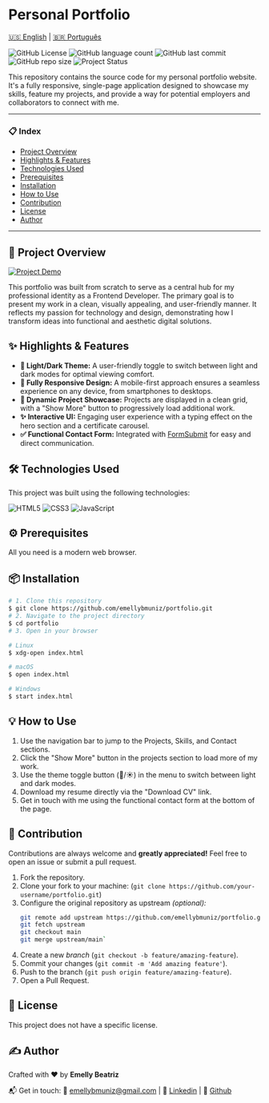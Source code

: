 # Personal Portfolio

[🇺🇸 English](./README.md) | [🇧🇷 Português](./README.pt.md)


![GitHub License](https://img.shields.io/github/license/emellybmuniz/emellybmuniz)
![GitHub language count](https://img.shields.io/github/languages/count/emellybmuniz/emellybmuniz)
![GitHub last commit](https://img.shields.io/github/last-commit/emellybmuniz/emellybmuniz)
![GitHub repo size](https://img.shields.io/github/repo-size/emellybmuniz/emellybmuniz)
![Project Status](https://img.shields.io/badge/Status-Completed-brightgreen)


This repository contains the source code for my personal portfolio website. It's a fully responsive, single-page application designed to showcase my skills, feature my projects, and provide a way for potential employers and collaborators to connect with me.


---
### 📋 Index

- [Project Overview](#-project-overview)
- [Highlights & Features](#-highlights--features)
- [Technologies Used](#-technologies-used)
- [Prerequisites](#-prerequisites)
- [Installation](#-installation)
- [How to Use](#-how-to-use)
- [Contribution](#-contribution)
- [License](#-license)
- [Author](#-author)
---


## 🚀 Project Overview

[![Project Demo](src/images/project-demo.gif)](https://emellybmuniz.github.io/emellybmuniz/)

This portfolio was built from scratch to serve as a central hub for my professional identity as a Frontend Developer. The primary goal is to present my work in a clean, visually appealing, and user-friendly manner. It reflects my passion for technology and design, demonstrating how I transform ideas into functional and aesthetic digital solutions.

## ✨ Highlights & Features

- **🎨 Light/Dark Theme:** A user-friendly toggle to switch between light and dark modes for optimal viewing comfort.
- **📱 Fully Responsive Design:** A mobile-first approach ensures a seamless experience on any device, from smartphones to desktops.
- **🚀 Dynamic Project Showcase:** Projects are displayed in a clean grid, with a "Show More" button to progressively load additional work.
- **✨ Interactive UI:** Engaging user experience with a typing effect on the hero section and a certificate carousel.
- **✅ Functional Contact Form:** Integrated with [FormSubmit](https://formsubmit.co/) for easy and direct communication.


## 🛠️ Technologies Used

This project was built using the following technologies:

![HTML5](https://img.shields.io/badge/html5-%23E34F26.svg?style=for-the-badge&logo=html5&logoColor=white)
![CSS3](https://img.shields.io/badge/css3-%231572B6.svg?style=for-the-badge&logo=css3&logoColor=white)
![JavaScript](https://img.shields.io/badge/javascript-%23323330.svg?style=for-the-badge&logo=javascript&logoColor=%23F7DF1E)


## ⚙️ Prerequisites

All you need is a modern web browser.


## 📦 Installation

```bash
# 1. Clone this repository
$ git clone https://github.com/emellybmuniz/portfolio.git
# 2. Navigate to the project directory
$ cd portfolio
# 3. Open in your browser

# Linux
$ xdg-open index.html

# macOS
$ open index.html 

# Windows
$ start index.html 
```


## 💡 How to Use

1. Use the navigation bar to jump to the Projects, Skills, and Contact sections.
2. Click the "Show More" button in the projects section to load more of my work.
3. Use the theme toggle button (🌙/☀️) in the menu to switch between light and dark modes.
4. Download my resume directly via the "Download CV" link.
5. Get in touch with me using the functional contact form at the bottom of the page.


## 🤝 Contribution

Contributions are always welcome and **greatly appreciated!** Feel free to open an issue or submit a pull request.

1. Fork the repository.
2. Clone your fork to your machine: (`git clone https://github.com/your-username/portfolio.git`)
3. Configure the original repository as upstream *(optional):*
    ```bash
    git remote add upstream https://github.com/emellybmuniz/portfolio.git
    git fetch upstream
    git checkout main
    git merge upstream/main`
    ```
4. Create a new *branch* (`git checkout -b feature/amazing-feature`).
5. Commit your changes (`git commit -m 'Add amazing feature'`).
6. Push to the branch (`git push origin feature/amazing-feature`).
7. Open a Pull Request.   


## 🔑 License

This project does not have a specific license.

## ✍️ Author

Crafted with ❤️ by **Emelly Beatriz**

📬 Get in touch:
📧 emellybmuniz@gmail.com |
💼 [Linkedin](https://www.linkedin.com/in/emellybmuniz) |
🐙 [Github](https://github.com/emellybmuniz)
